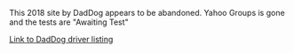 This 2018 site by DadDog appears to be abandoned. Yahoo Groups is gone and
the tests are "Awaiting Test"

[Link to DadDog driver listing](http://www.daddog.com/ascom/sxcamera)
